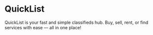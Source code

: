 # QuickList
QuickList is your fast and simple classifieds hub. Buy, sell, rent, or find services with ease — all in one place!
